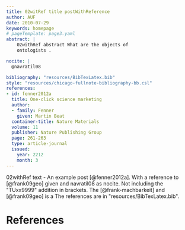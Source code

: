 ```yaml
---
title: 02witRef title postWithReference
author: AUF
date: 2010-07-29
keywords: homepage
# pageTemplate: page3.yaml
abstract: |
    02withRef abstract What are the objects of
    ontologists .

nocite: |
  @navratil08

bibliography: "resources/BibTexLatex.bib"
style: "resources/chicago-fullnote-bibliography-bb.csl"
references:
- id: fenner2012a
  title: One-click science marketing
  author:
  - family: Fenner
    given: Martin Beat
  container-title: Nature Materials
  volume: 11
  publisher: Nature Publishing Group
  page: 261-263
  type: article-journal
  issued:
    year: 2212
    month: 3
---
```


02withRef text - An example post [@fenner2012a]. With a reference to [@frank09geo] given and navratil08 as nocite. 
Not including the "TUxx9999" addition in brackets.
The [@frank-machbarkeit] and [@frank09geo] is a
The references are in "resources/BibTexLatex.bib".

# References


